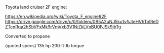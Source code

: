 Toyota land cruiser 2F engine:

https://en.wikipedia.org/wiki/Toyota_F_engine#2F
https://drive.google.com/drive/u/0/folders/0B5A2uNJ5ku1vfjJteHVhTnlReDZTcnRqa2hSbVFxMk9rVmVxb3V1NjZkLVpBU0FJSk9jbTg

Converted to propane

(quoted specs)
135 hp
200 ft-lb torque
